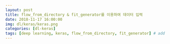```yaml
---
layout: post
title: flow_from_directory & fit_generator를 이용하여 데이터 입력
date: 2018-11-17 16:00:00
img: dl/keras/keras.png
categories: [dl-keras] 
tags: [deep learning, keras, flow_from_directory, fit_generator] # add tag
---
```




